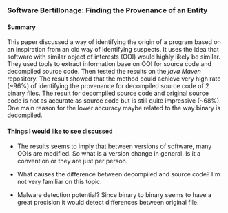 ### Software Bertillonage: Finding the Provenance of an Entity

#### Summary

This paper discussed a way of identifying the origin of a program based on an inspiration from an old way of identifying suspects. It uses the idea that software with similar object of interests (OOI) would highly likely be similar. They used tools to extract information base on OOI for source code and decompiled source code. Then tested the results on the *java* *Maven* repository. The result showed that the method could achieve very high rate (~96%) of identifying the provenance for decompiled source code of 2 binary files. The result for decompiled source code and original source code is not as accurate as source code but is still quite impressive (~68%). One main reason for the lower accuracy maybe related to the way binary is decompiled.

#### Things I would like to see discussed

- The results seems to imply that between versions of software, many OOIs are modified. So what is a version change in general. Is it a convention or they are just per person.

- What causes the difference between decompiled and source code? I'm not very familiar on this topic.

- Malware detection potential? Since binary to binary seems to have a great precision it would detect differences between original file.
